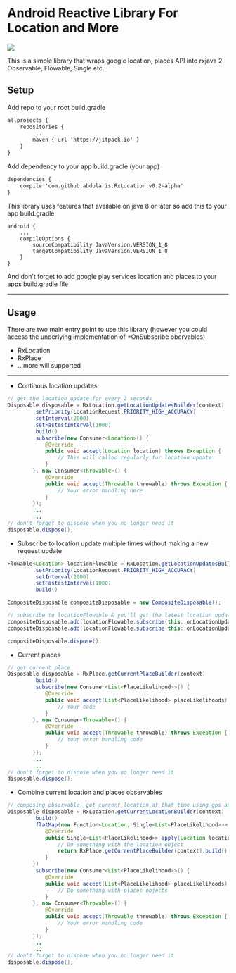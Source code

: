 # Android Reactive Library For Location and More

[![](https://jitpack.io/v/abdularis/RxLocation.svg)](https://jitpack.io/#abdularis/RxLocation)

This is a simple library that wraps google location, places API into rxjava 2 Observable, Flowable, Single etc.


## Setup
Add repo to your root build.gradle
~~~xml
allprojects {
	repositories {
		...
		maven { url 'https://jitpack.io' }
	}
}
~~~

Add dependency to your app build.gradle (your app)
~~~xml
dependencies {
	compile 'com.github.abdularis:RxLocation:v0.2-alpha'
}
~~~

This library uses features that available on java 8 or later so add this to your app build.gradle
~~~
android {
	...
	compileOptions {
		sourceCompatibility JavaVersion.VERSION_1_8
		targetCompatibility JavaVersion.VERSION_1_8
	}
}
~~~

And don't forget to add google play services location and places to your apps build.gradle file

---
## Usage
There are two main entry point to use this library (however you could access the underlying implementation of *OnSubscribe obervables)

- RxLocation
- RxPlace
- ...more will supported

---
- Continous location updates
~~~java
// get the location update for every 2 seconds
Disposable disposable = RxLocation.getLocationUpdatesBuilder(context)
        .setPriority(LocationRequest.PRIORITY_HIGH_ACCURACY)
        .setInterval(2000)
        .setFastestInterval(1000)
        .build()
        .subscribe(new Consumer<Location>() {
            @Override
            public void accept(Location location) throws Exception {
                // This will called regularly for location update
            }
        }, new Consumer<Throwable>() {
            @Override
            public void accept(Throwable throwable) throws Exception {
                // Your error handling here
            }
        });
        ...
        ...
// don't forget to dispose when you no longer need it
disposable.dispose();
~~~

- Subscribe to location update multiple times without making a new request update
~~~java
Flowable<Location> locationFlowable = RxLocation.getLocationUpdatesBuilder(context)
        .setPriority(LocationRequest.PRIORITY_HIGH_ACCURACY)
        .setInterval(2000)
        .setFastestInterval(1000)
        .build()

CompositeDisposable compositeDisposable = new CompositeDisposable();

// subscribe to locationFlowable & you'll get the latest location update
compositeDisposable.add(locationFlowable.subscribe(this::onLocationUpdateOne, this::onLocUpdateError));
compositeDisposable.add(locationFlowable.subscribe(this::onLocationUpdateTwo, this::onLocUpdateError));

compositeDisposable.dispose();
~~~

- Current places
~~~java
// get current place
Disposable disposable = RxPlace.getCurrentPlaceBuilder(context)
        .build()
        .subscribe(new Consumer<List<PlaceLikelihood>>() {
            @Override
            public void accept(List<PlaceLikelihood> placeLikelihoods) throws Exception {
                // Your code
            }
        }, new Consumer<Throwable>() {
            @Override
            public void accept(Throwable throwable) throws Exception {
                // Your error handling code
            }
        });
        ...
        ...
// don't forget to dispose when you no longer need it
disposable.dispose();
~~~

- Combine current location and places observables
~~~java
// composing observable, get current location at that time using gps and current places
Disposable disposable = RxLocation.getCurrentLocationBuilder(context)
        .build()
        .flatMap(new Function<Location, Single<List<PlaceLikelihood>>>() {
            @Override
            public Single<List<PlaceLikelihood>> apply(Location location) throws Exception {
                // Do something with the location object
                return RxPlace.getCurrentPlaceBuilder(context).build();
            }
        })
        .subscribe(new Consumer<List<PlaceLikelihood>>() {
            @Override
            public void accept(List<PlaceLikelihood> placeLikelihoods) throws Exception {
                // Do something with places objects
            }
        }, new Consumer<Throwable>() {
            @Override
            public void accept(Throwable throwable) throws Exception {
                // Your error handling code
            }
        });
        ...
        ...
// don't forget to dispose when you no longer need it
disposable.dispose();
~~~
